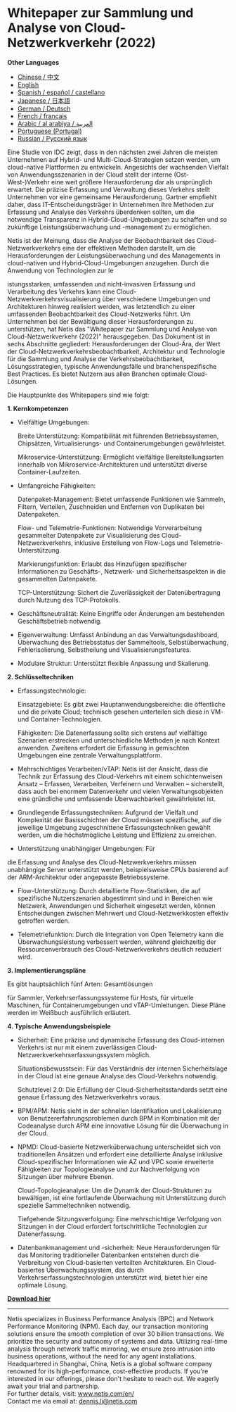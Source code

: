 
# Whitepaper zur Sammlung und Analyse von Cloud-Netzwerkverkehr (2022)

**Other Languages**

+ [Chinese / 中文](https://github.com/lvdeshuii/OverFlow/blob/main/docs/zh/Cloud-Network-Traffic-Collection-and-Analysis-White-Paper-zh.md)
+ [English](https://github.com/lvdeshuii/OverFlow/blob/main/docs/en/Cloud-Network-Traffic-Collection-and-Analysis-White-Paper-en.md)
+ [Spanish / español / castellano](https://github.com/lvdeshuii/OverFlow/blob/main/docs/es/Cloud-Network-Traffic-Collection-and-Analysis-White-Paper-es.md)
+ [Japanese / 日本語](https://github.com/lvdeshuii/OverFlow/blob/main/docs/ja/Cloud-Network-Traffic-Collection-and-Analysis-White-Paper-ja.md)
+ [German / Deutsch](https://github.com/lvdeshuii/OverFlow/blob/main/docs/de/Cloud-Network-Traffic-Collection-and-Analysis-White-Paper-de.md)
+ [French / français](https://github.com/lvdeshuii/OverFlow/blob/main/docs/fr/Cloud-Network-Traffic-Collection-and-Analysis-White-Paper-fr.md)
+ [Arabic / al arabiya / العربية](https://github.com/lvdeshuii/OverFlow/blob/main/docs/ar/Cloud-Network-Traffic-Collection-and-Analysis-White-Paper-ar.md)
+ [Portuguese (Portugal)](https://github.com/lvdeshuii/OverFlow/blob/main/docs/pt/Cloud-Network-Traffic-Collection-and-Analysis-White-Paper-pt.md)
+ [Russian / Русский язык](https://github.com/lvdeshuii/OverFlow/blob/main/docs/ru/Cloud-Network-Traffic-Collection-and-Analysis-White-Paper-ru.md)

Eine Studie von IDC zeigt, dass in den nächsten zwei Jahren die meisten Unternehmen auf Hybrid- und Multi-Cloud-Strategien setzen werden, um cloud-native Plattformen zu entwickeln. Angesichts der wachsenden Vielfalt von Anwendungsszenarien in der Cloud stellt der interne (Ost-West-)Verkehr eine weit größere Herausforderung dar als ursprünglich erwartet. Die präzise Erfassung und Verwaltung dieses Verkehrs stellt Unternehmen vor eine gemeinsame Herausforderung. Gartner empfiehlt daher, dass IT-Entscheidungsträger in Unternehmen ihre Methoden zur Erfassung und Analyse des Verkehrs überdenken sollten, um die notwendige Transparenz in Hybrid-Cloud-Umgebungen zu schaffen und so zukünftige Leistungsüberwachung und -management zu ermöglichen.

Netis ist der Meinung, dass die Analyse der Beobachtbarkeit des Cloud-Netzwerkverkehrs eine der effektiven Methoden darstellt, um die Herausforderungen der Leistungsüberwachung und des Managements in cloud-nativen und Hybrid-Cloud-Umgebungen anzugehen. Durch die Anwendung von Technologien zur le

istungsstarken, umfassenden und nicht-invasiven Erfassung und Verarbeitung des Verkehrs kann eine Cloud-Netzwerkverkehrsvisualisierung über verschiedene Umgebungen und Architekturen hinweg realisiert werden, was letztendlich zu einer umfassenden Beobachtbarkeit des Cloud-Netzwerks führt. Um Unternehmen bei der Bewältigung dieser Herausforderungen zu unterstützen, hat Netis das "Whitepaper zur Sammlung und Analyse von Cloud-Netzwerkverkehr (2022)" herausgegeben. Das Dokument ist in sechs Abschnitte gegliedert: Herausforderungen der Cloud-Ära, der Wert der Cloud-Netzwerkverkehrsbeobachtbarkeit, Architektur und Technologie für die Sammlung und Analyse der Verkehrsbeobachtbarkeit, Lösungsstrategien, typische Anwendungsfälle und branchenspezifische Best Practices. Es bietet Nutzern aus allen Branchen optimale Cloud-Lösungen.

Die Hauptpunkte des Whitepapers sind wie folgt:

**1. Kernkompetenzen**

- Vielfältige Umgebungen:

  Breite Unterstützung: Kompatibilität mit führenden Betriebssystemen, Chipsätzen, Virtualisierungs- und Containerumgebungen gewährleistet.

  Mikroservice-Unterstützung: Ermöglicht vielfältige Bereitstellungsarten innerhalb von Mikroservice-Architekturen und unterstützt diverse Container-Laufzeiten.

- Umfangreiche Fähigkeiten:

  Datenpaket-Management: Bietet umfassende Funktionen wie Sammeln, Filtern, Verteilen, Zuschneiden und Entfernen von Duplikaten bei Datenpaketen.

  Flow- und Telemetrie-Funktionen: Notwendige Vorverarbeitung gesammelter Datenpakete zur Visualisierung des Cloud-Netzwerkverkehrs, inklusive Erstellung von Flow-Logs und Telemetrie-Unterstützung.

  Markierungsfunktion: Erlaubt das Hinzufügen spezifischer Informationen zu Geschäfts-, Netzwerk- und Sicherheitsaspekten in die gesammelten Datenpakete.

  TCP-Unterstützung: Sichert die Zuverlässigkeit der Datenübertragung durch Nutzung des TCP-Protokolls.

- Geschäftsneutralität: Keine Eingriffe oder Änderungen am bestehenden Geschäftsbetrieb notwendig.

- Eigenverwaltung: Umfasst Anbindung an das Verwaltungsdashboard, Überwachung des Betriebsstatus der Sammeltools, Selbstüberwachung, Fehlerisolierung, Selbstheilung und Visualisierungsfeatures.

- Modulare Struktur: Unterstützt flexible Anpassung und Skalierung.

**2. Schlüsseltechniken**

- Erfassungstechnologie:

  Einsatzgebiete: Es gibt zwei Hauptanwendungsbereiche: die öffentliche und die private Cloud; technisch gesehen unterteilen sich diese in VM- und Container-Technologien.

  Fähigkeiten: Die Datenerfassung sollte sich erstens auf vielfältige Szenarien erstrecken und unterschiedliche Methoden je nach Kontext anwenden. Zweitens erfordert die Erfassung in gemischten Umgebungen eine zentrale Verwaltungsplattform.

- Mehrschichtiges Verarbeiten/vTAP: Netis ist der Ansicht, dass die Technik zur Erfassung des Cloud-Verkehrs mit einem schichtenweisen Ansatz – Erfassen, Verarbeiten, Verfeinern und Verwalten – sicherstellt, dass auch bei enormem Datenverkehr und vielen Verwaltungsobjekten eine gründliche und umfassende Überwachbarkeit gewährleistet ist.

- Grundlegende Erfassungstechniken: Aufgrund der Vielfalt und Komplexität der Basisschichten der Cloud müssen spezifische, auf die jeweilige Umgebung zugeschnittene Erfassungstechniken gewählt werden, um die höchstmögliche Leistung und Effizienz zu erreichen.

- Unterstützung unabhängiger Umgebungen: Für

 die Erfassung und Analyse des Cloud-Netzwerkverkehrs müssen unabhängige Server unterstützt werden, beispielsweise CPUs basierend auf der ARM-Architektur oder angepasste Betriebssysteme.

- Flow-Unterstützung: Durch detaillierte Flow-Statistiken, die auf spezifische Nutzerszenarien abgestimmt sind und in Bereichen wie Netzwerk, Anwendungen und Sicherheit eingesetzt werden, können Entscheidungen zwischen Mehrwert und Cloud-Netzwerkkosten effektiv getroffen werden.

- Telemetriefunktion: Durch die Integration von Open Telemetry kann die Überwachungsleistung verbessert werden, während gleichzeitig der Ressourcenverbrauch des Cloud-Netzwerkverkehrs deutlich reduziert wird.

**3. Implementierungspläne**

Es gibt hauptsächlich fünf Arten: Gesamtlösungen

 für Sammler, Verkehrserfassungssysteme für Hosts, für virtuelle Maschinen, für Containerumgebungen und vTAP-Umleitungen. Diese Pläne werden im Weißbuch ausführlich erläutert.

**4. Typische Anwendungsbeispiele**

- Sicherheit: Eine präzise und dynamische Erfassung des Cloud-internen Verkehrs ist nur mit einem zuverlässigen Cloud-Netzwerkverkehrserfassungssystem möglich.

  Situationsbewusstsein: Für das Verständnis der internen Sicherheitslage in der Cloud ist eine genaue Analyse des Cloud-Verkehrs notwendig.

  Schutzlevel 2.0: Die Erfüllung der Cloud-Sicherheitsstandards setzt eine genaue Erfassung des Netzwerkverkehrs voraus.

- BPM/APM: Netis sieht in der schnellen Identifikation und Lokalisierung von Benutzererfahrungsproblemen durch BPM in Kombination mit der Codeanalyse durch APM eine innovative Lösung für die Überwachung in der Cloud.

- NPMD: Cloud-basierte Netzwerküberwachung unterscheidet sich von traditionellen Ansätzen und erfordert eine detaillierte Analyse inklusive Cloud-spezifischer Informationen wie AZ und VPC sowie erweiterte Fähigkeiten zur Topologieanalyse und zur Nachverfolgung von Sitzungen über mehrere Ebenen.

  Cloud-Topologieanalyse: Um die Dynamik der Cloud-Strukturen zu bewältigen, ist eine fortlaufende Überwachung mit Unterstützung durch spezielle Sammeltechniken notwendig.

  Tiefgehende Sitzungsverfolgung: Eine mehrschichtige Verfolgung von Sitzungen in der Cloud erfordert fortschrittliche Technologien zur Datenerfassung.

- Datenbankmanagement und -sicherheit: Neue Herausforderungen für das Monitoring traditioneller Datenbanken entstehen durch die Verbreitung von Cloud-basierten verteilten Architekturen. Ein Cloud-basiertes Überwachungssystem, das durch Verkehrserfassungstechnologien unterstützt wird, bietet hier eine optimale Lösung.

[**Download hier**](https://open.netis.com/datacenter/white-papers/天旦云网流量采集分析白皮书（2022）)
***
Netis specializes in Business Performance Analysis (BPC) and Network Performance Monitoring (NPM). Each day, our transaction monitoring solutions ensure the smooth completion of over 30 billion transactions. We prioritize the security and autonomy of systems and data. Utilizing real-time analysis through network traffic mirroring, we ensure zero intrusion into business operations, without the need for any agent installations. Headquartered in Shanghai, China, Netis is a global software company renowned for its high-performance, cost-effective products. If you're interested in our offerings, please don't hesitate to reach out. We eagerly await your trial and partnership.  
For further details, visit: www.netis.com/en/  
Contact me via email at: dennis.li@netis.com
